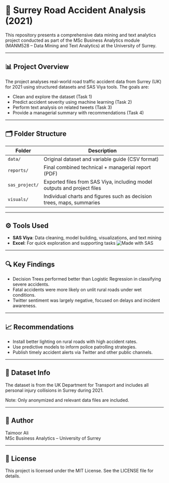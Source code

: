 # 🚗 Surrey Road Accident Analysis (2021)

This repository presents a comprehensive data mining and text analytics project conducted as part of the MSc Business Analytics module (MANM528 – Data Mining and Text Analytics) at the University of Surrey.

---

## 📊 Project Overview

The project analyses real-world road traffic accident data from Surrey (UK) for 2021 using structured datasets and SAS Viya tools. The goals are:

- Clean and explore the dataset (Task 1)
- Predict accident severity using machine learning (Task 2)
- Perform text analysis on related tweets (Task 3)
- Provide a managerial summary with recommendations (Task 4)

---

## 🗂️ Folder Structure

| Folder         | Description |
|----------------|-------------|
| `data/`        | Original dataset and variable guide (CSV format) |
| `reports/`     | Final combined technical + managerial report (PDF) |
| `sas_project/` | Exported files from SAS Viya, including model outputs and project files |
| `visuals/`     | Individual charts and figures such as decision trees, maps, summaries |

---

## ⚙️ Tools Used

- **SAS Viya**: Data cleaning, model building, visualizations, and text mining  
- **Excel**: For quick exploration and supporting tasks
![Made with SAS](https://img.shields.io/badge/Built%20With-SAS-blueviolet)

---

## 🔍 Key Findings

- Decision Trees performed better than Logistic Regression in classifying severe accidents.
- Fatal accidents were more likely on unlit rural roads under wet conditions.
- Twitter sentiment was largely negative, focused on delays and incident awareness.

---

## 📈 Recommendations

- Install better lighting on rural roads with high accident rates.
- Use predictive models to inform police patrolling strategies.
- Publish timely accident alerts via Twitter and other public channels.

---

## 📁 Dataset Info

The dataset is from the UK Department for Transport and includes all personal injury collisions in Surrey during 2021.

Note: Only anonymized and relevant data files are included.

---

## 👤 Author

Taimoor Ali  
MSc Business Analytics – University of Surrey

---

## 📝 License

This project is licensed under the MIT License. See the LICENSE file for details.
